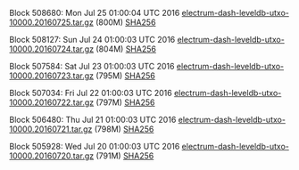 Block 508680: Mon Jul 25 01:00:04 UTC 2016 [electrum-dash-leveldb-utxo-10000.20160725.tar.gz](https://transfer.sh/thtKX/electrum-dash-leveldb-utxo-10000.20160725.tar.gz) (800M) [SHA256](https://transfer.sh/GKvV0/electrum-dash-leveldb-utxo-10000.20160725.tar.gz.sha256)

Block 508127: Sun Jul 24 01:00:03 UTC 2016 [electrum-dash-leveldb-utxo-10000.20160724.tar.gz](https://transfer.sh/hDGHo/electrum-dash-leveldb-utxo-10000.20160724.tar.gz) (804M) [SHA256](https://transfer.sh/Ii0Df/electrum-dash-leveldb-utxo-10000.20160724.tar.gz.sha256)

Block 507584: Sat Jul 23 01:00:03 UTC 2016 [electrum-dash-leveldb-utxo-10000.20160723.tar.gz](https://transfer.sh/Lggy0/electrum-dash-leveldb-utxo-10000.20160723.tar.gz) (795M) [SHA256](https://transfer.sh/aNUFc/electrum-dash-leveldb-utxo-10000.20160723.tar.gz.sha256)

Block 507034: Fri Jul 22 01:00:03 UTC 2016 [electrum-dash-leveldb-utxo-10000.20160722.tar.gz](https://transfer.sh/rIrYO/electrum-dash-leveldb-utxo-10000.20160722.tar.gz) (797M) [SHA256](https://transfer.sh/OmDr/electrum-dash-leveldb-utxo-10000.20160722.tar.gz.sha256)

Block 506480: Thu Jul 21 01:00:03 UTC 2016 [electrum-dash-leveldb-utxo-10000.20160721.tar.gz](https://transfer.sh/111kqh/electrum-dash-leveldb-utxo-10000.20160721.tar.gz) (798M) [SHA256](https://transfer.sh/KF9Fv/electrum-dash-leveldb-utxo-10000.20160721.tar.gz.sha256)

Block 505928: Wed Jul 20 01:00:03 UTC 2016 [electrum-dash-leveldb-utxo-10000.20160720.tar.gz](https://transfer.sh/AE01J/electrum-dash-leveldb-utxo-10000.20160720.tar.gz) (791M) [SHA256](https://transfer.sh/qI761/electrum-dash-leveldb-utxo-10000.20160720.tar.gz.sha256)
